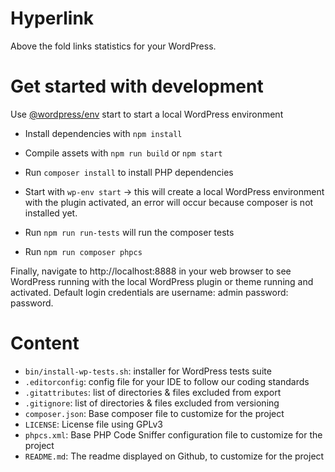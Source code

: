 # Hyperlink

Above the fold links statistics for your WordPress.

# Get started with development
Use [@wordpress/env](https://developer.wordpress.org/block-editor/reference-guides/packages/packages-env/) start to start a local WordPress environment
- Install dependencies with `npm install`
- Compile assets with `npm run build` or `npm start`

- Run `composer install` to install PHP dependencies
- Start with `wp-env start` -> this will create a local WordPress environment with the plugin activated, an error will occur because composer is not installed yet.
- Run `npm run run-tests` will run the composer tests
- Run `npm run composer phpcs`

Finally, navigate to http://localhost:8888 in your web browser to see WordPress running with the local WordPress plugin or theme running and activated. Default login credentials are username: admin password: password.

# Content
* `bin/install-wp-tests.sh`: installer for WordPress tests suite
* `.editorconfig`: config file for your IDE to follow our coding standards
* `.gitattributes`: list of directories & files excluded from export
* `.gitignore`: list of directories & files excluded from versioning
* `composer.json`: Base composer file to customize for the project
* `LICENSE`: License file using GPLv3
* `phpcs.xml`: Base PHP Code Sniffer configuration file to customize for the project
* `README.md`: The readme displayed on Github, to customize for the project
